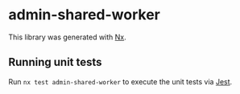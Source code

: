 # admin-shared-worker

This library was generated with [Nx](https://nx.dev).

## Running unit tests

Run `nx test admin-shared-worker` to execute the unit tests via [Jest](https://jestjs.io).
